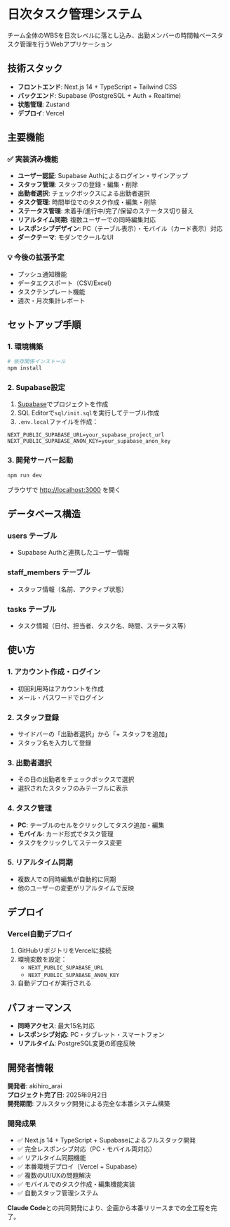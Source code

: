 # 日次タスク管理システム

チーム全体のWBSを日次レベルに落とし込み、出勤メンバーの時間軸ベースタスク管理を行うWebアプリケーション

## 技術スタック

- **フロントエンド**: Next.js 14 + TypeScript + Tailwind CSS
- **バックエンド**: Supabase (PostgreSQL + Auth + Realtime)
- **状態管理**: Zustand
- **デプロイ**: Vercel

## 主要機能

### ✅ 実装済み機能

- **ユーザー認証**: Supabase Authによるログイン・サインアップ
- **スタッフ管理**: スタッフの登録・編集・削除
- **出勤者選択**: チェックボックスによる出勤者選択
- **タスク管理**: 時間単位でのタスク作成・編集・削除
- **ステータス管理**: 未着手/進行中/完了/保留のステータス切り替え
- **リアルタイム同期**: 複数ユーザーでの同時編集対応
- **レスポンシブデザイン**: PC（テーブル表示）・モバイル（カード表示）対応
- **ダークテーマ**: モダンでクールなUI

### 💡 今後の拡張予定

- プッシュ通知機能
- データエクスポート（CSV/Excel）
- タスクテンプレート機能
- 週次・月次集計レポート

## セットアップ手順

### 1. 環境構築

```bash
# 依存関係インストール
npm install
```

### 2. Supabase設定

1. [Supabase](https://supabase.com)でプロジェクトを作成
2. SQL Editorで`sql/init.sql`を実行してテーブル作成
3. `.env.local`ファイルを作成：

```env
NEXT_PUBLIC_SUPABASE_URL=your_supabase_project_url
NEXT_PUBLIC_SUPABASE_ANON_KEY=your_supabase_anon_key
```

### 3. 開発サーバー起動

```bash
npm run dev
```

ブラウザで [http://localhost:3000](http://localhost:3000) を開く

## データベース構造

### users テーブル
- Supabase Authと連携したユーザー情報

### staff_members テーブル
- スタッフ情報（名前、アクティブ状態）

### tasks テーブル
- タスク情報（日付、担当者、タスク名、時間、ステータス等）

## 使い方

### 1. アカウント作成・ログイン
- 初回利用時はアカウントを作成
- メール・パスワードでログイン

### 2. スタッフ登録
- サイドバーの「出勤者選択」から「+ スタッフを追加」
- スタッフ名を入力して登録

### 3. 出勤者選択
- その日の出勤者をチェックボックスで選択
- 選択されたスタッフのみテーブルに表示

### 4. タスク管理
- **PC**: テーブルのセルをクリックしてタスク追加・編集
- **モバイル**: カード形式でタスク管理
- タスクをクリックしてステータス変更

### 5. リアルタイム同期
- 複数人での同時編集が自動的に同期
- 他のユーザーの変更がリアルタイムで反映

## デプロイ

### Vercel自動デプロイ
1. GitHubリポジトリをVercelに接続
2. 環境変数を設定：
   - `NEXT_PUBLIC_SUPABASE_URL`
   - `NEXT_PUBLIC_SUPABASE_ANON_KEY`
3. 自動デプロイが実行される

## パフォーマンス

- **同時アクセス**: 最大15名対応
- **レスポンシブ対応**: PC・タブレット・スマートフォン
- **リアルタイム**: PostgreSQL変更の即座反映

## 開発者情報

**開発者**: akihiro_arai  
**プロジェクト完了日**: 2025年9月2日  
**開発期間**: フルスタック開発による完全な本番システム構築  

### 開発成果
- ✅ Next.js 14 + TypeScript + Supabaseによるフルスタック開発
- ✅ 完全レスポンシブ対応（PC・モバイル両対応）
- ✅ リアルタイム同期機能
- ✅ 本番環境デプロイ（Vercel + Supabase）
- ✅ 複数のUI/UXの問題解決
- ✅ モバイルでのタスク作成・編集機能実装
- ✅ 自動スタッフ管理システム

**Claude Code**との共同開発により、企画から本番リリースまでの全工程を完了。
